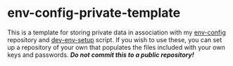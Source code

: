 # env-config-private-template

This is a template for storing private data in association with my [env-config](https://github.com/codisms/env-config)
repository and [dev-env-setup](https://github.com/codisms/dev-env-setup) script.  If you wish to use these, you can set up
a repository of your own that populates the files included with your own keys and passwords.  **_Do not commit this to a
public repository!_**
